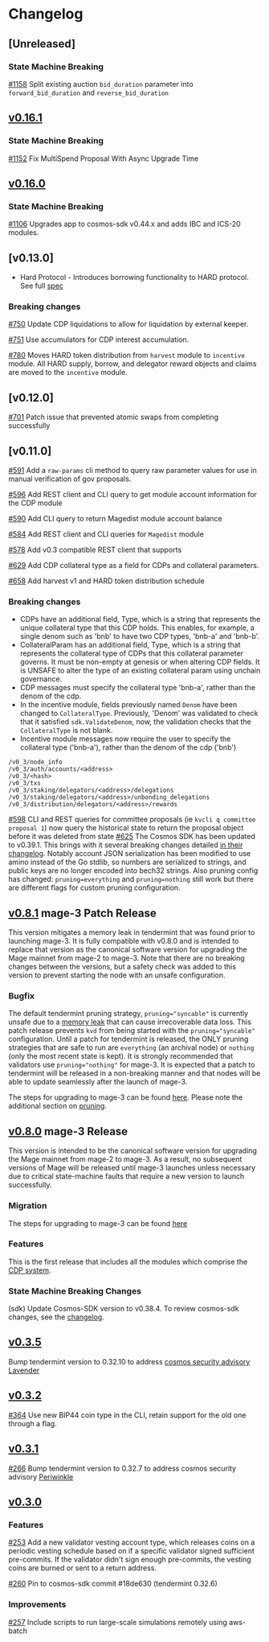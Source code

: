 <!--
Guiding Principles:

Changelogs are for humans, not machines.
There should be an entry for every single version.
The same types of changes should be grouped.
Versions and sections should be linkable.
The latest version comes first.
The release date of each version is displayed.
Mention whether you follow Semantic Versioning.

Usage:

Change log entries are to be added to the Unreleased section under the
appropriate stanza (see below). Each entry should ideally include a tag and
the Github issue reference in the following format:

* (<tag>) \#<issue-number> message

The issue numbers will later be link-ified during the release process so you do
not have to worry about including a link manually, but you can if you wish.

Types of changes (Stanzas):

"Features" for new features.
"Improvements" for changes in existing functionality.
"Deprecated" for soon-to-be removed features.
"Bug Fixes" for any bug fixes.
"Client Breaking" for breaking CLI commands and REST routes.
"State Machine Breaking" for breaking the AppState

Ref: https://keepachangelog.com/en/1.0.0/
-->

# Changelog

## [Unreleased]

### State Machine Breaking
[\#1158](https://github.com/furya-official/mage/pull/1158) Split existing auction `bid_duration` parameter into `forward_bid_duration` and `reverse_bid_duration`

## [v0.16.1](https://github.com/furya-official/mage/releases/tag/v0.16.1)

### State Machine Breaking

[\#1152](https://github.com/furya-official/mage/pull/1152) Fix MultiSpend Proposal With Async Upgrade Time 

## [v0.16.0](https://github.com/furya-official/mage/releases/tag/v0.16.0)

### State Machine Breaking
[\#1106](https://github.com/furya-official/mage/pull/1106) Upgrades app to cosmos-sdk v0.44.x and adds IBC and ICS-20 modules. 

## [v0.13.0]

* Hard Protocol - Introduces borrowing functionality to HARD protocol. See full [spec](https://github.com/furya-official/mage/tree/master/x/hard/spec)

### Breaking changes

[\#750](https://github.com/furya-official/mage/pull/750) Update CDP liquidations to allow for liquidation by external keeper.

[\#751](https://github.com/furya-official/mage/pull/751) Use accumulators for CDP interest accumulation.

[\#780](https://github.com/furya-official/mage/pull/780) Moves HARD token distribution from `harvest` module to `incentive` module. All HARD supply, borrow, and delegator reward objects and claims are moved to the `incentive` module.



## [v0.12.0]

[\#701](https://github.com/furya-official/mage/pull/701) Patch issue that prevented atomic swaps from completing successfully
## [v0.11.0]

[\#591](https://github.com/furya-official/mage/pull/591) Add a `raw-params` cli method to query raw parameter values for use in manual verification of gov proposals.

[\#596](https://github.com/furya-official/mage/pull/596) Add REST client and CLI query to get module account information for the CDP module

[\#590](https://github.com/furya-official/mage/pull/590) Add CLI query to return Magedist module account balance

[\#584](https://github.com/furya-official/mage/pulls/584) Add REST client and CLI queries for `Magedist` module

[\#578](https://github.com/furya-official/mage/pulls/578) Add v0.3 compatible REST client that supports

[\#629](https://github.com/furya-official/mage/pulls/629) Add CDP collateral type as a field for CDPs and collateral parameters.

[\#658](https://github.com/furya-official/mage/pulls/658) Add harvest v1 and HARD token distribution schedule

### Breaking changes

* CDPs have an additional field, Type, which is a string that represents the unique collateral type that this CDP holds. This enables, for example, a single denom such as 'bnb' to have two CDP types, 'bnb-a' and 'bnb-b'.
* CollateralParam has an additional field, Type, which is a string that represents the collateral type of CDPs that this collateral parameter governs. It must be non-empty at genesis or when altering CDP fields. It is UNSAFE to alter the type of an existing collateral param using unchain governance.
* CDP messages must specify the collateral type 'bnb-a', rather than the denom of the cdp.
* In the incentive module, fields previously named `Denom` have been changed to `CollateralType`. Previously, 'Denom' was validated to check that it satisfied `sdk.ValidateDenom`, now, the validation checks that the `CollateralType` is not blank.
* Incentive module messages now require the user to specify the collateral type ('bnb-a'), rather than the denom of the cdp ('bnb')

```plaintext
/v0_3/node_info
/v0_3/auth/accounts/<address>
/v0_3/<hash>
/v0_3/txs
/v0_3/staking/delegators/<address>/delegations
/v0_3/staking/delegators/<address>/unbonding_delegations
/v0_3/distribution/delegators/<address>/rewards
```

[\#598](https://github.com/furya-official/mage/pulls/598) CLI and REST queries for committee proposals (ie `kvcli q committee proposal 1`) now query the historical state to return the proposal object before it was deleted from state
[\#625](https://github.com/furya-official/mage/pull/625) The Cosmos SDK has been updated to v0.39.1. This brings with it several breaking changes detailed [in their changelog](https://github.com/cosmos/cosmos-sdk/blob/v0.39.1/CHANGELOG.md). Notably account JSON serialization has been modified to use amino instead of the Go stdlib, so numbers are serialized to strings, and public keys are no longer encoded into bech32 strings. Also pruning config has changed: `pruning=everything` and `pruning=nothing` still work but there are different flags for custom pruning configuration.

## [v0.8.1](https://github.com/furya-official/mage/releases/tag/v0.8.1) mage-3 Patch Release

This version mitigates a memory leak in tendermint that was found prior to launching mage-3. It is fully compatible with v0.8.0 and is intended to replace that version as the canonical software version for upgrading the Mage mainnet from mage-2 to mage-3. Note that there are no breaking changes between the versions, but a safety check was added to this version to prevent starting the node with an unsafe configuration.

### Bugfix

The default tendermint pruning strategy, `pruning="syncable"` is currently unsafe due to a [memory leak](https://github.com/tendermint/iavl/issues/256) that can cause irrecoverable data loss. This patch release prevents `kvd` from being started with the `pruning="syncable"` configuration. Until a patch for tendermint is released, the ONLY pruning strategies that are safe to run are `everything` (an archival node) or `nothing` (only the most recent state is kept). It is strongly recommended that validators use `pruning="nothing"` for mage-3. It is expected that a patch to tendermint will be released in a non-breaking manner and that nodes will be able to update seamlessly after the launch of mage-3.

The steps for upgrading to mage-3 can be found [here](https://github.com/furya-official/mage/blob/v0.10.0/contrib/mage-3/migration.md). Please note the additional section on [pruning](https://github.com/furya-official/mage/blob/v0.10.0/contrib/mage-3/migration.md#Pruning).

## [v0.8.0](https://github.com/furya-official/mage/releases/tag/v0.8.0) mage-3 Release

This version is intended to be the canonical software version for upgrading the Mage mainnet from mage-2 to mage-3. As a result, no subsequent versions of Mage will be released until mage-3 launches unless necessary due to critical state-machine faults that require a new version to launch successfully.

### Migration

The steps for upgrading to mage-3 can be found [here](https://github.com/furya-official/mage/blob/v0.10.0/contrib/mage-3/migration.md)

### Features

This is the first release that includes all the modules which comprise the [CDP system](https://docs.mage.io/).

### State Machine Breaking Changes

(sdk) Update Cosmos-SDK version to v0.38.4. To review cosmos-sdk changes, see the [changelog](https://github.com/cosmos/cosmos-sdk/blob/v0.38.4/CHANGELOG.md).


## [v0.3.5](https://github.com/furya-official/mage/releases/tag/v0.3.5)

Bump tendermint version to 0.32.10 to address [cosmos security advisory Lavender](https://forum.cosmos.network/t/cosmos-mainnet-security-advisory-lavender/3511)

## [v0.3.2](https://github.com/furya-official/mage/releases/tag/v0.3.2)

[\#364](https://github.com/furya-official/mage/pulls/364)  Use new BIP44 coin type in the CLI, retain support for the old one through a flag.

## [v0.3.1](https://github.com/furya-official/mage/releases/tag/v0.3.1)

[\#266](https://github.com/furya-official/mage/pulls/266) Bump tendermint version to 0.32.7 to address cosmos security advisory [Periwinkle](https://forum.cosmos.network/t/cosmos-mainnet-security-advisory-periwinkle/2911)

## [v0.3.0](https://github.com/furya-official/mage/releases/tag/v0.3.0)

### Features

[\#253](https://github.com/furya-official/mage/pulls/253) Add a new validator vesting account type, which releases coins on a periodic vesting schedule based on if a specific validator signed sufficient pre-commits. If the validator didn't sign enough pre-commits, the vesting coins are burned or sent to a return address.

[\#260](https://github.com/furya-official/mage/pulls/260) Pin to cosmos-sdk commit #18de630 (tendermint 0.32.6)

### Improvements

[\#257](https://github.com/furya-official/mage/pulls/257) Include scripts to run large-scale simulations remotely using aws-batch
